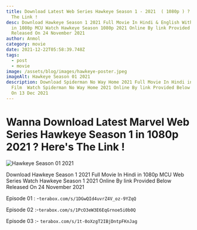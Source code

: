 ```yaml
---
title: Download Latest Web Series Hawkeye Season 1 - 2021  ( 1080p ) ? Here's
  The Link !
desc: Download Hawkeye Season 1 2021 Full Movie In Hindi & English With Subtitle
  in 1080p MCU Watch Hawkeye Season 1080p 2021 Online By link Provided Below
  Released On 24 November 2021
author: Anmol
category: movie
date: 2021-12-22T05:58:39.748Z
tags:
  - post
  - movie
image: /assets/blog/images/hawkeye-poster.jpeg
imageAlt: Hawkeye Season 01 2021
description: Download Spiderman No Way Home 2021 Full Movie In Hindi in 720p MCU
  Film  Watch Spiderman No Way Home 2021 Online By link Provided Below Released
  On 13 Dec 2021
---
```

# Wanna Download Latest Marvel Web Series Hawkeye Season 1 in 1080p 2021 ? Here's The Link !

![Hawkeye Season 01 2021](/assets/blog/hawkeye-s01-poster.jpeg "Hawkeye Season 01 2021")

Download Hawkeye Season 1 2021 Full Movie In Hindi in 1080p MCU Web Series Watch Hawkeye Season 1 2021 Online By link Provided Below Released On 24 November 2021

Episode 01 : -`terabox.com/s/1DGwQId4uvrZ4V_oz-9YZqQ`

Episode 02 :-`terabox.com/s/1PcO3eW3E6EqGrnoe5i0b0Q`

Episode 03 :- `terabox.com/s/1t-0oXzgT2IBjDntpFKnJag`
